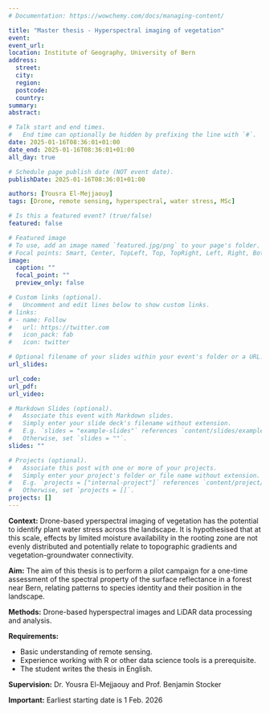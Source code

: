 ```yaml
---
# Documentation: https://wowchemy.com/docs/managing-content/

title: "Master thesis - Hyperspectral imaging of vegetation"
event:
event_url:
location: Institute of Geography, University of Bern
address:
  street:
  city:
  region:
  postcode:
  country:
summary:
abstract:

# Talk start and end times.
#   End time can optionally be hidden by prefixing the line with `#`.
date: 2025-01-16T08:36:01+01:00
date_end: 2025-01-16T08:36:01+01:00
all_day: true

# Schedule page publish date (NOT event date).
publishDate: 2025-01-16T08:36:01+01:00

authors: [Yousra El-Mejjaouy]
tags: [Drone, remote sensing, hyperspectral, water stress, MSc]

# Is this a featured event? (true/false)
featured: false

# Featured image
# To use, add an image named `featured.jpg/png` to your page's folder. 
# Focal points: Smart, Center, TopLeft, Top, TopRight, Left, Right, BottomLeft, Bottom, BottomRight.
image:
  caption: ""
  focal_point: ""
  preview_only: false

# Custom links (optional).
#   Uncomment and edit lines below to show custom links.
# links:
# - name: Follow
#   url: https://twitter.com
#   icon_pack: fab
#   icon: twitter

# Optional filename of your slides within your event's folder or a URL.
url_slides:

url_code:
url_pdf:
url_video:

# Markdown Slides (optional).
#   Associate this event with Markdown slides.
#   Simply enter your slide deck's filename without extension.
#   E.g. `slides = "example-slides"` references `content/slides/example-slides.md`.
#   Otherwise, set `slides = ""`.
slides: ""

# Projects (optional).
#   Associate this post with one or more of your projects.
#   Simply enter your project's folder or file name without extension.
#   E.g. `projects = ["internal-project"]` references `content/project/deep-learning/index.md`.
#   Otherwise, set `projects = []`.
projects: []
---
```



**Context:** Drone-based yperspectral imaging of vegetation has the potential to identify plant water stress across the landscape. It is hypothesised that at this scale, effects by limited moisture availability in the rooting zone are not evenly distributed and potentially relate to topographic gradients and vegetation-groundwater connectivity.

**Aim:** The aim of this thesis is to perform a pilot campaign for a one-time assessment of the spectral property of the surface reflectance in a forest near Bern, relating patterns to species identity and their position in the landscape.

**Methods:** Drone-based hyperspectral images and LiDAR data processing and analysis.

**Requirements:**

- Basic understanding of remote sensing. 
- Experience working with R or other data science tools is a prerequisite.
- The student writes the thesis in English.

**Supervision:** Dr. Yousra El-Mejjaouy and Prof. Benjamin Stocker

**Important:** Earliest starting date is 1 Feb. 2026
